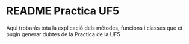 # README Practica UF5

Aqui trobaràs tota la explicació dels métodes, funcions i classes que et pugin generar dubtes de la Practica de la UF5
